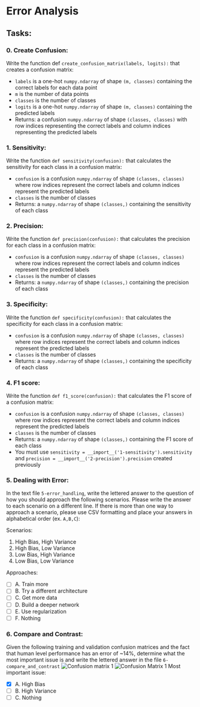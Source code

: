 # Error Analysis

## Tasks:

### 0. Create Confusion:
Write the function def `create_confusion_matrix(labels, logits):` that creates a confusion matrix:
* `labels` is a one-hot `numpy.ndarray` of shape `(m, classes)` containing the correct labels for each data point
* `m` is the number of data points
* `classes` is the number of classes
* `logits` is a one-hot `numpy.ndarray` of shape `(m, classes)` containing the predicted labels
* Returns: a confusion `numpy.ndarray` of shape `(classes, classes)` with row indices representing the correct labels and column indices representing the predicted labels

### 1. Sensitivity:
Write the function `def sensitivity(confusion):` that calculates the sensitivity for each class in a confusion matrix:
* `confusion` is a confusion `numpy.ndarray` of shape `(classes, classes)` where row indices represent the correct labels and column indices represent the predicted labels
* `classes` is the number of classes
* Returns: a `numpy.ndarray` of shape `(classes,)` containing the sensitivity of each class

### 2. Precision:
Write the function `def precision(confusion):` that calculates the precision for each class in a confusion matrix:
* `confusion` is a confusion `numpy.ndarray` of shape `(classes, classes)` where row indices represent the correct labels and column indices represent the predicted labels
* `classes` is the number of classes
* Returns: a `numpy.ndarray` of shape `(classes,)` containing the precision of each class

### 3. Specificity:
Write the function `def specificity(confusion):` that calculates the specificity for each class in a confusion matrix:
* `confusion` is a confusion `numpy.ndarray` of shape `(classes, classes)` where row indices represent the correct labels and column indices represent the predicted labels
* `classes` is the number of classes
* Returns: a `numpy.ndarray` of shape `(classes,)` containing the specificity of each class

### 4. F1 score:
Write the function `def f1_score(confusion):` that calculates the F1 score of a confusion matrix:
* `confusion` is a confusion `numpy.ndarray` of shape `(classes, classes)` where row indices represent the correct labels and column indices represent the predicted labels
* `classes` is the number of classes
* Returns: a `numpy.ndarray` of shape `(classes,)` containing the F1 score of each class
* You must use `sensitivity = __import__('1-sensitivity').sensitivity` and `precision = __import__('2-precision').precision` created previously

### 5. Dealing with Error:
In the text file `5-error_handling`, write the lettered answer to the question of how you should approach the following scenarios.
Please write the answer to each scenario on a different line. If there is more than one way to approach a scenario, please use CSV formatting and place your answers in alphabetical order (ex. `A,B,C`):

Scenarios:

1. High Bias, High Variance
2. High Bias, Low Variance
3. Low Bias, High Variance
4. Low Bias, Low Variance

Approaches:

- [ ] A. Train more
- [ ] B. Try a different architecture
- [ ] C. Get more data
- [ ] D. Build a deeper network
- [ ] E. Use regularization
- [ ] F. Nothing

### 6. Compare and Contrast:
Given the following training and validation confusion matrices and the fact that human level performance has an error of ~14%, determine what the most important issue is and write the lettered answer in the file `6-compare_and_contrast`
![Confusion matrix 1](https://s3.eu-west-3.amazonaws.com/hbtn.intranet/uploads/medias/2018/11/03c511c109a790a30bbe.png?X-Amz-Algorithm=AWS4-HMAC-SHA256&X-Amz-Credential=AKIA4MYA5JM5DUTZGMZG%2F20240125%2Feu-west-3%2Fs3%2Faws4_request&X-Amz-Date=20240125T221800Z&X-Amz-Expires=86400&X-Amz-SignedHeaders=host&X-Amz-Signature=3d412c0eeb9a5d39c2fa98d2eb825e975874f1fac2fcf531e8045c5cf3366be0)
![Confusion Matrix 1](https://s3.eu-west-3.amazonaws.com/hbtn.intranet/uploads/medias/2018/11/8f5d5fdab6420a22471b.png?X-Amz-Algorithm=AWS4-HMAC-SHA256&X-Amz-Credential=AKIA4MYA5JM5DUTZGMZG%2F20240125%2Feu-west-3%2Fs3%2Faws4_request&X-Amz-Date=20240125T221800Z&X-Amz-Expires=86400&X-Amz-SignedHeaders=host&X-Amz-Signature=458462c2d36d0e22475fdfa11ba4b7a8a57a8ab6a0029a66af1382327fbae364)
Most important issue:

- [x] A. High Bias
- [ ] B. High Variance
- [ ] C. Nothing
